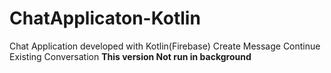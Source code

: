 # ChatApplicaton-Kotlin
Chat Application developed with Kotlin(Firebase)
Create Message
Continue Existing Conversation
**This version Not run in background** 
